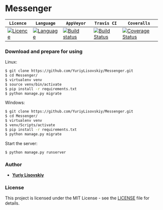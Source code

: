 # Messenger
| **`Licence`** | **`Language`** | **`AppVeyor`** | **`Travis CI`** | **`Coveralls`** |
|-----------------|---------------------|------------------|-------------------|---------------|
|[![Licence](https://img.shields.io/badge/license-MIT-lightgrey.svg)](LICENSE) | [![Language](https://img.shields.io/badge/python-3.5%2C%203.6-blue.svg)](https://github.com/YuriyLisovskiy/Messenger) | [![Build status](https://ci.appveyor.com/api/projects/status/kx19qjie8ysvs15l?svg=true)](https://ci.appveyor.com/project/YuriyLisovskiy/messenger) | [![Build Status](https://travis-ci.org/YuriyLisovskiy/Messenger.svg)](https://github.com/YuriyLisovskiy/Messenger) | [![Coverage Status](https://coveralls.io/repos/github/YuriyLisovskiy/Messenger/badge.svg)](https://github.com/YuriyLisovskiy/Messenger) |
### Download and prepare for using
Linux:
```bash
$ git clone https://github.com/YuriyLisovskiy/Messenger.git
$ cd Messenger/
$ virtualenv venv
$ source venv/bin/activate
$ pip install -r requirements.txt
$ python manage.py migrate
```
Windows:
```bash
$ git clone https://github.com/YuriyLisovskiy/Messenger.git
$ cd Messenger/
$ virtualenv venv
$ venv/Scripts/activate
$ pip install -r requirements.txt
$ python manage.py migrate
```
Start the server: 
```
$ python manage.py runserver
```
### Author
- **[Yuriy Lisovskiy](https://github.com/YuriyLisovskiy)**
### License
This project is licensed under the MIT License - see the [LICENSE](LICENSE) file for details.
